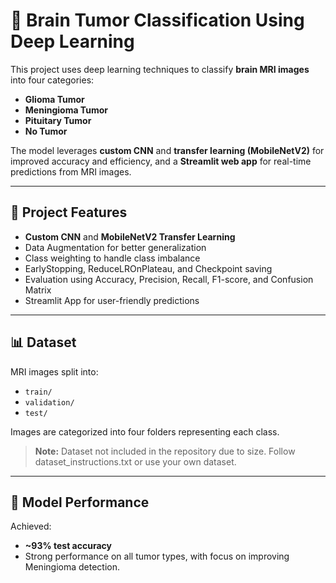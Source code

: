 # 🧠 Brain Tumor Classification Using Deep Learning

This project uses deep learning techniques to classify **brain MRI images** into four categories:
- **Glioma Tumor**
- **Meningioma Tumor**
- **Pituitary Tumor**
- **No Tumor**

The model leverages **custom CNN** and **transfer learning (MobileNetV2)** for improved accuracy and efficiency, and a **Streamlit web app** for real-time predictions from MRI images.

---

## 📌 Project Features

- **Custom CNN** and **MobileNetV2 Transfer Learning**
- Data Augmentation for better generalization
- Class weighting to handle class imbalance
- EarlyStopping, ReduceLROnPlateau, and Checkpoint saving
- Evaluation using Accuracy, Precision, Recall, F1-score, and Confusion Matrix
- Streamlit App for user-friendly predictions

---

## 📊 Dataset

MRI images split into:
- `train/`
- `validation/`
- `test/`

Images are categorized into four folders representing each class.

> **Note:** Dataset not included in the repository due to size. Follow dataset_instructions.txt or use your own dataset.

---

## 🚀 Model Performance

Achieved:
- **~93% test accuracy**
- Strong performance on all tumor types, with focus on improving Meningioma detection.
